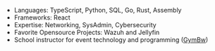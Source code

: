 - Languages: TypeScript, Python, SQL, Go, Rust, Assembly
- Frameworks: React
- Expertise: Networking, SysAdmin, Cybersecurity
- Favorite Opensource Projects: Wazuh and Jellyfin
- School instructor for event technology and programming ([GymBw](https://gymnasium-buergerwiese.de))
